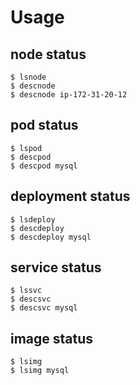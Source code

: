 
# Usage

## node status
    $ lsnode
    $ descnode
    $ descnode ip-172-31-20-12

## pod status

    $ lspod
    $ descpod
    $ descpod mysql

## deployment status
    $ lsdeploy
    $ descdeploy
    $ descdeploy mysql

## service status
    $ lssvc
    $ descsvc
    $ descsvc mysql

## image status
    $ lsimg
    $ lsimg mysql
